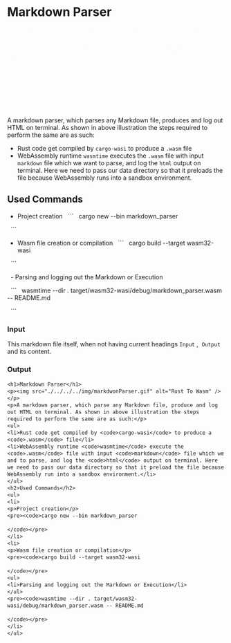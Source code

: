 # Markdown Parser

![Rust To Wasm](./../../../img/markdwonParser.gif)

A markdown parser, which parses any Markdown file, produces and log out HTML on terminal. As shown in above illustration the steps required to perform the same are as such:
- Rust code get compiled by `cargo-wasi` to produce a `.wasm` file
- WebAssembly runtime `wasmtime` executes the `.wasm` file with input `markdown` file which we want to parse, and log the `html` output on terminal. Here we need to pass our data directory so that it preloads the file because WebAssembly runs into a sandbox environment.

## Used Commands

- Project creation
  ```
  cargo new --bin markdown_parser

  ```
- Wasm file creation or compilation
  ```
  cargo build --target wasm32-wasi

  ```

  - Parsing and logging out the Markdown or Execution

  ```
  wasmtime --dir . target/wasm32-wasi/debug/markdown_parser.wasm -- README.md

  ```

### Input
This markdown file itself, when not having current headings `Input` ,  `Output` and its content.


### Output
```
<h1>Markdown Parser</h1>
<p><img src="./../../../img/markdwonParser.gif" alt="Rust To Wasm" /></p>
<p>A markdown parser, which parse any Markdown file, produce and log out HTML on terminal. As shown in above illustration the steps required to perform the same are as such:</p>
<ul>
<li>Rust code get compiled by <code>cargo-wasi</code> to produce a <code>.wasm</code> file</li>
<li>WebAssembly runtime <code>wasmtime</code> execute the <code>.wasm</code> file with input <code>markdown</code> file which we and to parse, and log the <code>html</code> output on terminal. Here we need to pass our data directory so that it preload the file because WebAssembly run into a sandbox environment.</li>
</ul>
<h2>Used Commands</h2>
<ul>
<li>
<p>Project creation</p>
<pre><code>cargo new --bin markdown_parser

</code></pre>
</li>
<li>
<p>Wasm file creation or compilation</p>
<pre><code>cargo build --target wasm32-wasi

</code></pre>
<ul>
<li>Parsing and logging out the Markdown or Execution</li>
</ul>
<pre><code>wasmtime --dir . target/wasm32-wasi/debug/markdown_parser.wasm -- README.md

</code></pre>
</li>
</ul>


```
